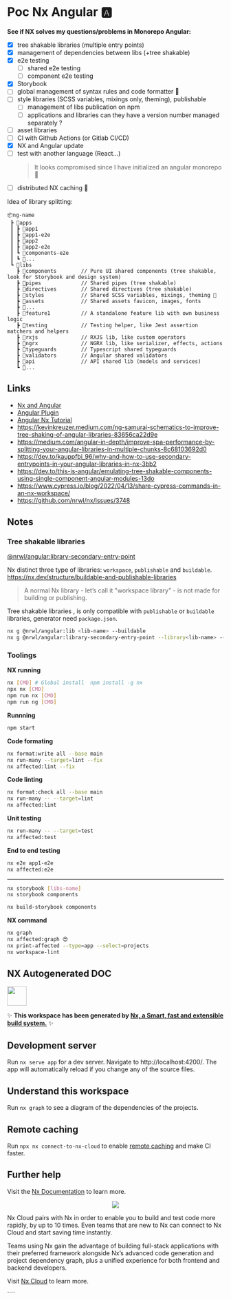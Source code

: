 # Poc Nx Angular 🅰️

**See if NX solves my questions/problems in Monorepo Angular:**

- [x] tree shakable libraries (multiple entry points)
- [x] management of dependencies between libs (+tree shakable)
- [x] e2e testing
  - [ ] shared e2e testing
  - [ ] component e2e testing
- [x] Storybook
- [ ] global management of syntax rules and code formatter 👮
- [ ] style libraries (SCSS variables, mixings only, theming), publishable
  - [ ] management of libs publication on npm
  - [ ] applications and libraries can they have a version number managed separately ?
- [ ] asset libraries
- [ ] CI with Github Actions (or Gitlab CI/CD)
- [x] NX and Angular update
- [ ] test with another language (React...)
  > It looks compromised since I have initialized an angular monorepo 🤷
- [ ] distributed NX caching 🤔

Idea of library splitting:

```
📦ng-name
 ┣ 📂apps
 ┃ ┣ 📂app1
 ┃ ┣ 📂app1-e2e
 ┃ ┣ 📂app2
 ┃ ┣ 📂app2-e2e
 ┃ ┗ 📂components-e2e
 ┃ ┗ 📂...
 ┗ 📂libs
   ┣ 📂components        // Pure UI shared components (tree shakable, look for Storybook and design system)
   ┣ 📂pipes             // Shared pipes (tree shakable)
   ┣ 📂directives        // Shared directives (tree shakable)
   ┣ 📂styles            // Shared SCSS variables, mixings, theming 🤷
   ┣ 📂assets            // Shared assets favicon, images, fonts
   ┣ 📂...
   ┣ 📂feature1          // A standalone feature lib with own business logic
   ┣ 📂testing           // Testing helper, like Jest assertion matchers and helpers
   ┣ 📂rxjs              // RXJS lib, like custom operators
   ┣ 📂ngrx              // NGRX lib, like serializer, effects, actions
   ┣ 📂typeguards        // Typescript shared typeguards
   ┣ 📂validators        // Angular shared validators
   ┣ 📂api               // API shared lib (models and services)
   ┗ 📂...
```

## Links

- [Nx and Angular](https://nx.dev/getting-started/nx-and-angular)
- [Angular Plugin](https://nx.dev/angular/overview)
- [Angular Nx Tutorial](https://nx.dev/angular-tutorial/01-create-application)
- https://kevinkreuzer.medium.com/ng-samurai-schematics-to-improve-tree-shaking-of-angular-libraries-83656ca22d9e
- https://medium.com/angular-in-depth/improve-spa-performance-by-splitting-your-angular-libraries-in-multiple-chunks-8c68103692d0
- https://dev.to/kauppfbi_96/why-and-how-to-use-secondary-entrypoints-in-your-angular-libraries-in-nx-3bb2
- https://dev.to/this-is-angular/emulating-tree-shakable-components-using-single-component-angular-modules-13do
- https://www.cypress.io/blog/2022/04/13/share-cypress-commands-in-an-nx-workspace/
- https://github.com/nrwl/nx/issues/3748

## Notes

### Tree shakable libraries

[@nrwl/angular:library-secondary-entry-point](https://nx.dev/angular/library-secondary-entry-point)

Nx distinct three type of libraries: `workspace`, `publishable` and `buildable`.
https://nx.dev/structure/buildable-and-publishable-libraries

> A normal Nx library - let’s call it "workspace library" - is not made for building or publishing.

Tree shakable libraries , is only compatible with `publishable` or `buildable` libraries, generator need `package.json`.

```bash
nx g @nrwl/angular:lib <lib-name> --buildable
nx g @nrwl/angular:library-secondary-entry-point --library<lib-name> --name=<entry-point-name>
```

### Toolings

**NX running**

```bash
nx [CMD] # Global install  npm install -g nx
npx nx [CMD]
npm run nx [CMD]
npm run ng [CMD]
```

**Runnning**

```bash
npm start
```

**Code formating**

```bash
nx format:write all --base main
nx run-many --target=lint --fix
nx affected:lint --fix
```

**Code linting**

```bash
nx format:check all --base main
nx run-many -- --target=lint
nx affected:lint
```

**Unit testing**

```bash
nx run-many -- --target=test
nx affected:test
```

**End to end testing**

```bash
nx e2e app1-e2e
nx affected:e2e
```

---

```bash
nx storybook [libs-name]
nx storybook components

nx build-storybook components
```

**NX command**

```bash
nx graph
nx affected:graph 😍
nx print-affected --type=app --select=projects
nx workspace-lint
```

## NX Autogenerated DOC

<a href="https://nx.dev" target="_blank" rel="noreferrer"><img src="https://raw.githubusercontent.com/nrwl/nx/master/images/nx-logo.png" width="45"></a>

✨ **This workspace has been generated by [Nx, a Smart, fast and extensible build system.](https://nx.dev)** ✨

## Development server

Run `nx serve app` for a dev server. Navigate to http://localhost:4200/. The app will automatically reload if you change any of the source files.

## Understand this workspace

Run `nx graph` to see a diagram of the dependencies of the projects.

## Remote caching

Run `npx nx connect-to-nx-cloud` to enable [remote caching](https://nx.app) and make CI faster.

## Further help

Visit the [Nx Documentation](https://nx.dev) to learn more.

<p style="text-align: center;"><img src="https://raw.githubusercontent.com/nrwl/nx/master/images/nx-cloud-card.png"></p>

Nx Cloud pairs with Nx in order to enable you to build and test code more rapidly, by up to 10 times. Even teams that are new to Nx can connect to Nx Cloud and start saving time instantly.

Teams using Nx gain the advantage of building full-stack applications with their preferred framework alongside Nx’s advanced code generation and project dependency graph, plus a unified experience for both frontend and backend developers.

Visit [Nx Cloud](https://nx.app/) to learn more.

</details>
````
